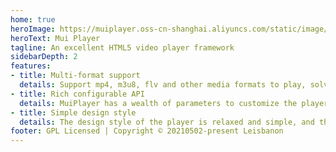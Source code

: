 ```yaml
---
home: true
heroImage: https://muiplayer.oss-cn-shanghai.aliyuncs.com/static/image/logo.png
heroText: Mui Player
tagline: An excellent HTML5 video player framework
sidebarDepth: 2
features:
- title: Multi-format support
  details: Support mp4, m3u8, flv and other media formats to play, solve most compatibility problems, and adapt to play on PCs and mobile phones.
- title: Rich configurable API
  details: MuiPlayer has a wealth of parameters to customize the player instance, and the video playback of the customized scene can be completed through easy configuration.
- title: Simple design style
  details: The design style of the player is relaxed and simple, and the theme style of the player can be customized. It also has a set of beautiful functional control design independently on PC and mobile phone.
footer: GPL Licensed | Copyright © 20210502-present Leisbanon
---
```


<ClientOnly><MuiPlayer></MuiPlayer></ClientOnly>
